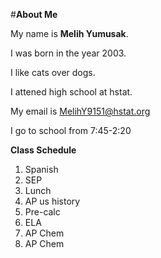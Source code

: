 #**About  Me**

My name is **Melih Yumusak**.

I was born in the year 2003.

I like cats over dogs. 

I attened high school at hstat. 

My email is MelihY9151@hstat.org

I go to school from 7:45-2:20 

**Class Schedule** 

1) Spanish
2) SEP
3) Lunch 
4) AP us history 
5) Pre-calc 
6) ELA
7) AP Chem 
8) AP Chem 

